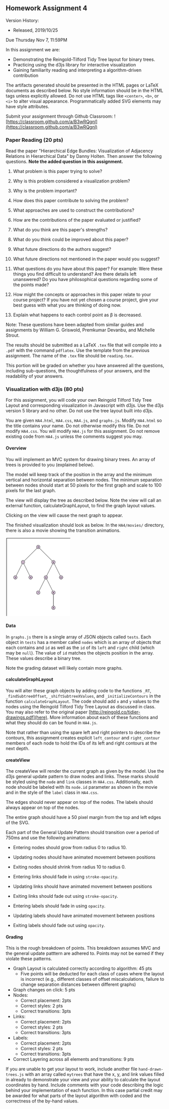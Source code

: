 ## Homework Assignment 4

Version History: 

- Released, 2019/10/25


Due Thursday Nov 7, 11:59PM

In this assignment we are:

- Demonstrating the Reingold-Tilford Tidy Tree layout for binary trees.
- Practicing using the d3js library for interactive visualization
- Gaining familiarity reading and interpreting a algorithm-driven contribution

The artifacts generated should be presented in the HTML pages or LaTeX
documents as described below. No style information should be in the HTML tags
unless explicitly allowed. Do not use HTML tags like `<center>`, `<b>`, or
`<i>` to alter visual appearance.  Programmatically added SVG elements may
have style attributes.

Submit your assignment through Github Classroom: ![https://classroom.github.com/a/B3wRQgnl](https://classroom.github.com/a/B3wRQgnl)

### Paper Reading (20 pts)

Read the paper "Hierarchical Edge Bundles: Visualization of Adjacency
Relations in Hierarchical Data" by Danny Holten. Then answer the following
questions. **Note the added question in this assignment.**

1. What problem is this paper trying to solve?

2. Why is this problem considered a visualization problem?

3. Why is the problem important?

4. How does this paper contribute to solving the problem? 

5. What approaches are used to construct the contributions?

6. How are the contributions of the paper evaluated or justified? 

7. What do you think are this paper's strengths? 

8. What do you think could be improved about this paper?

9. What future directions do the authors suggest? 

10. What future directions not mentioned in the paper would you suggest?

11. What questions do you have about this paper? For example: Were these things
   you find difficult to understand? Are there details left unanswered? Do you
have philosophical questions regarding some of the points made?

12. How might the concepts or approaches in this paper relate to your course
   project? If you have not yet chosen a course project, give your best guess
with what you are thinking of doing now.

13. Explain what happens to each control point as β is decreased.

Note: These questions have been adapted from similar guides and assignments by
William G.  Griswold, Premkumar Devanbu, and Michelle Strout.

The results should be submitted as a LaTeX `.tex` file that will compile into
a `.pdf` with the command `pdflatex`. Use the template from the previous
assignment. The name of the `.tex` file should be `reading.tex.`

This portion will be graded on whether you have answered all the questions,
including sub-questions, the thoughtfulness of your answers, and the
readability of your answers.

### Visualization with d3js (80 pts)

For this assignment, you will code your own Reingold Tilford Tidy Tree Layout
and corresponding visualization in Javascript with d3js. Use the d3js version
5 library and no other. Do not use the tree layout built into d3js.

You are given `HA4.html`, `HA4.css`, `HA4.js`, and `graphs.js`.  Modify
`HA4.html` so the title contains your name. Do not otherwise modify this file.
Do not modify `HA4.css`. You will modify `HA4.js` for this assignment. Do not
remove existing code from `HA4.js` unless the comments suggest you may.

#### Overview

You will implement an MVC system for drawing binary trees. An array of trees
is provided to you (explained below). 

The model will keep track of the position in the array and the minimum
vertical and horizontal separation between nodes. The minimum separation
between nodes should start at 50 pixels for the first graph and scale to 100
pixels for the last graph.

The view will display the tree as described below. Note the view will call an
external function, calculateGraphLayout, to find the graph layout values.

Clicking on the view will cause the next graph to appear.

The finished visualization should look as below. In the `HA4/movies/` directory, there
is also a movie showing the transition animations.

<img src="HA4/images/CSC544-HA4.png" height="250">


#### Data

In `graphs.js` there is a single array of JSON objects called `tests`. Each
object in `tests` has a member called `nodes` which is an array of objects
that each contains and `id` as well as the `id` of its `left` and `right`
child (which may be `null`). The value of `id` matches the objects position in
the array. These values describe a binary tree. 

Note the grading dataset will likely contain more graphs.

#### calculateGraphLayout

You will alter these graph objects by adding code to the functions `_RT`,
`_findSubtreeOffset`, `_shiftSubtreeXValues`, and `_initializeContours` in the
function `calculateGraphLayout`. The code should add `x` and `y` values to the
nodes using the Reingold Tilford Tidy Tree Layout as discussed in class.  You
may also refer to the original paper
[http://reingold.co/tidier-drawings.pdf](here). More information about each
of these functions and what they should do can be found in `HA4.js`. 

Note that rather than using the spare left and right pointers to describe the
contours, this assignment creates explicit `left_contour` and `right_contour`
members of each node to hold the IDs of its left and right contours at the 
next depth. 

#### createView

The createView will render the current graph as given by the model. Use the
d3js general update pattern to draw nodes and links. These marks should be
styled using the `node` and `link` classes in `HA4.css`. Additionally, each
node should be labeled with its `node.id` parameter as shown in the movie and
in the style of the `label` class in `HA4.css`.

The edges should never appear on top of the nodes. The labels should always
appear on top  of the nodes.

The entire graph should have a 50 pixel margin from the top and left edges of
the SVG.

Each part of the General Update Pattern should transition over a period of
750ms  and use the following animations:

- Entering nodes should grow from radius 0 to radius 10. 

- Updating nodes should have animated movement between positions

- Exiting nodes should shrink from radius 10 to radius 0.

- Entering links should fade in using `stroke-opacity`.

- Updating links should have animated movement between positions

- Exiting links should fade out using `stroke-opacity`.

- Entering labels should fade in using `opacity`.

- Updating labels should have animated movement between positions

- Exiting labels should fade out using `opacity`.


#### Grading

This is the rough breakdown of points. This breakdown assumes MVC and the
general update patttern are adhered to. Points may not be earned if they
violate these patterns.

- Graph Layout is calculated correctly according to algorithm: 45 pts
  -  Five points will be deducted for each class of cases where the layout is
     incorrect (e.g., different classes of offset miscalculations, failure to
change separation distances between different graphs)
- Graph changes on click: 5 pts
- Nodes:
  - Correct placement: 2pts
  - Correct styles: 2 pts
  - Correct transitions: 3pts 
- Links:
  - Correct placement: 2pts
  - Correct styles: 2 pts
  - Correct transitions: 3pts
- Labels:
  - Correct placement: 2pts
  - Correct styles: 2 pts
  - Correct transitions: 3pts
- Correct Layering across all elements and transitions: 9 pts

If you are unable to get your layout to work, include another file
`hand-drawn-trees.js` with an array called `mytrees` that have the x, y, and
link values filled in already to demonstrate your view and your ability to
calculate the layout coordinates by hand. Include comments with your code
describing the logic behind your implementation of each function. In this case
partial credit may be awarded for what parts of the layout  algorithm with
coded and the correctness of the by-hand values.



